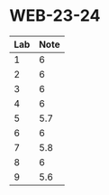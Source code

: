 # WEB-23-24

| Lab | Note |
|-----|------|
| 1   | 6    |
| 2   | 6    |
| 3   | 6    |
| 4   | 6    |
| 5   | 5.7  |
| 6   | 6    |
| 7   | 5.8  |
| 8   | 6    |
| 9   | 5.6  |
